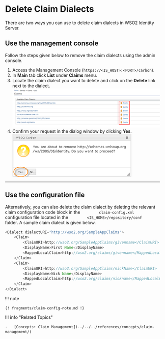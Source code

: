 # Delete Claim Dialects

There are two ways you can use to delete claim dialects in WSO2 Identity Server.

## Use the management console

Follow the steps given below to remove the claim dialects using the
admin console.

1.  Access the Management Console (`https://<IS_HOST>:<PORT>/carbon`).
2.  In **Main** tab click **List** under **Claims** menu.
3.  Locate the claim dialect you want to delete and click on the
    **Delete** link next to the dialect.  
    ![claim-dialect-delete-link](../../assets/img/guides/claim-dialect-delete-link.png)
4.  Confirm your request in the dialog window by clicking **Yes**.  
    ![confirm-claim-deletion](../../assets/img/guides/confirm-claim-deletion.png)

---

## Use the configuration file

Alternatively, you can also delete the claim dialect by deleting the relevant claim configuration
code block in the `         claim-config.xml        ` configuration file
located in the `         <IS_HOME>/repository/conf        ` folder. A
sample claim dialect is given below.

``` java
<Dialect dialectURI="http://wso2.org/SampleAppClaims">
    <Claim>
        <ClaimURI>http://wso2.org/SampleAppClaims/givenname</ClaimURI>
        <DisplayName>First Name</DisplayName>
        <MappedLocalClaim>http://wso2.org/claims/givenname</MappedLocalClaim>
    </Claim>
    <Claim>
        <ClaimURI>http://wso2.org/SampleAppClaims/nickName</ClaimURI>
        <DisplayName>Nick Name</DisplayName>
        <MappedLocalClaim>http://wso2.org/claims/nickname</MappedLocalClaim>
    </Claim>
</Dialect>
```

!!! note
    
    {! fragments/claim-config-note.md !}    
    
!!! info "Related Topics"

    -   [Concepts: Claim Management](../../../references/concepts/claim-management/)